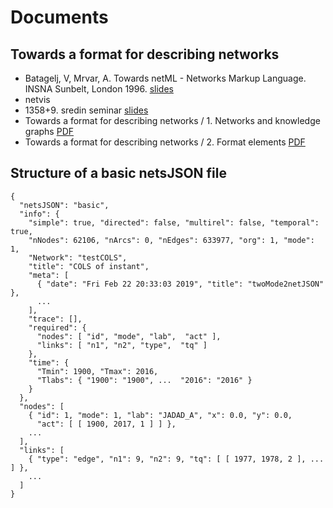 # Documents

## Towards a format for describing networks

   - Batagelj, V, Mrvar, A. Towards netML - Networks Markup Language. INSNA Sunbelt, London 1996. [slides](snetml.PDF)
   - netvis
   - 1358+9. sredin seminar [slides](format1358+9.pdf)
   - Towards a format for describing networks / 1. Networks and knowledge graphs [PDF](format1.pdf)
   - Towards a format for describing networks / 2. Format elements [PDF](format2.pdf)




## Structure of a basic netsJSON file

```
{
  "netsJSON": "basic",
  "info": {
    "simple": true, "directed": false, "multirel": false, "temporal": true,
    "nNodes": 62106, "nArcs": 0, "nEdges": 633977, "org": 1, "mode": 1,
    "Network": "testCOLS",
    "title": "COLS of instant",
    "meta": [
      { "date": "Fri Feb 22 20:33:03 2019", "title": "twoMode2netJSON" },
      ...
    ],
    "trace": [],
    "required": {
      "nodes": [ "id", "mode", "lab",  "act" ],
      "links": [ "n1", "n2", "type",  "tq" ]
    },
    "time": {
      "Tmin": 1900, "Tmax": 2016,
      "Tlabs": { "1900": "1900", ...  "2016": "2016" }
    }
  },
  "nodes": [
    { "id": 1, "mode": 1, "lab": "JADAD_A", "x": 0.0, "y": 0.0,
      "act": [ [ 1900, 2017, 1 ] ] },
    ...
  ],
  "links": [
    { "type": "edge", "n1": 9, "n2": 9, "tq": [ [ 1977, 1978, 2 ], ... ] },
    ...
  ]
}
```

